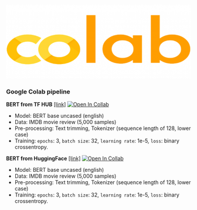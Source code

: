 <img src="https://github.com/dimitreOliveira/bert-as-a-service_TFX/blob/main/Assets/colab_icon.png?raw=true" width="600" height="200">

### Google Colab pipeline

**BERT from TF HUB** [[link]](<./BERT_as_a_service_TFX_Colab_(TF_HUB).ipynb>) [![Open In Collab](https://colab.research.google.com/assets/colab-badge.svg)](https://colab.research.google.com/drive/1T1OmeCD2jB2QLz_1VhpeaTdfq77c0Hxm?usp=sharing)
- Model: BERT base uncased (english)
- Data: IMDB movie review (5,000 samples)
- Pre-processing: Text trimming, Tokenizer (sequence length of 128, lower case)
- Training: `epochs`: 3, `batch size`: 32, `learning rate`: 1e-5, `loss`: binary crossentropy.

**BERT from HuggingFace** [[link]](<./BERT_as_a_service_TFX_Colab_(HuggingFace).ipynb>) [![Open In Collab](https://colab.research.google.com/assets/colab-badge.svg)](https://colab.research.google.com/drive/1XE5HqqMUihxX3DD7gsejYRmv5aUDRCyG?usp=sharing)
- Model: BERT base uncased (english)
- Data: IMDB movie review (5,000 samples)
- Pre-processing: Text trimming, Tokenizer (sequence length of 128, lower case)
- Training: `epochs`: 3, `batch size`: 32, `learning rate`: 1e-5, `loss`: binary crossentropy.
